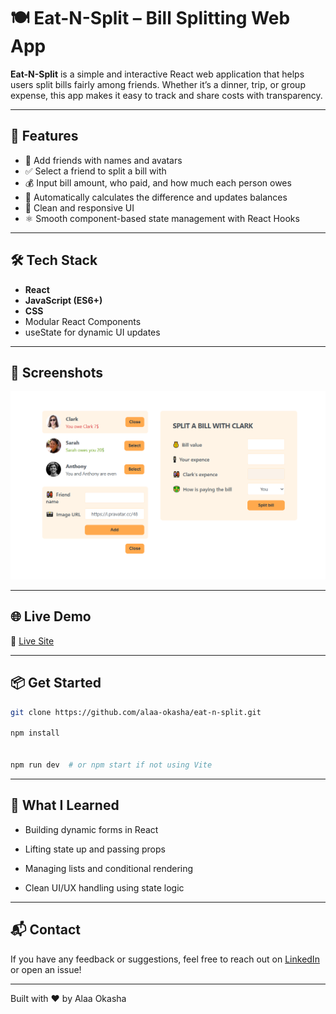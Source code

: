 # 🍽️ Eat-N-Split – Bill Splitting Web App

**Eat-N-Split** is a simple and interactive React web application that helps users split bills fairly among friends. Whether it’s a dinner, trip, or group expense, this app makes it easy to track and share costs with transparency.

---

## 🚀 Features

- 👥 Add friends with names and avatars
- ✅ Select a friend to split a bill with
- 💰 Input bill amount, who paid, and how much each person owes
- 🔄 Automatically calculates the difference and updates balances
- 🎨 Clean and responsive UI
- ⚛️ Smooth component-based state management with React Hooks

---

## 🛠️ Tech Stack

- **React**
- **JavaScript (ES6+)**
- **CSS**
- Modular React Components
- useState for dynamic UI updates

---

## 📸 Screenshots

![Screenshot of the app](./public/image.png)

---

## 🌐 Live Demo

🔗 [Live Site](https://your-deployment-link.com)

---

## 📦 Get Started

```bash
git clone https://github.com/alaa-okasha/eat-n-split.git

npm install


npm run dev  # or npm start if not using Vite


```

---

## 🧠 What I Learned

- Building dynamic forms in React

- Lifting state up and passing props

- Managing lists and conditional rendering

- Clean UI/UX handling using state logic

---

## 📬 Contact

If you have any feedback or suggestions, feel free to reach out on [LinkedIn](https://www.linkedin.com/in/alaa-okasha-080162267) or open an issue!

---

Built with ❤️ by Alaa Okasha
